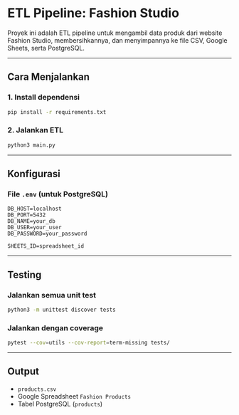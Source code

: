
# ETL Pipeline: Fashion Studio

Proyek ini adalah ETL pipeline untuk mengambil data produk dari website Fashion Studio, membersihkannya, dan menyimpannya ke file CSV, Google Sheets, serta PostgreSQL.

---

## Cara Menjalankan

### 1. Install dependensi
```bash
pip install -r requirements.txt
```

### 2. Jalankan ETL
```bash
python3 main.py
```

---

## Konfigurasi

### File `.env` (untuk PostgreSQL)
```
DB_HOST=localhost
DB_PORT=5432
DB_NAME=your_db
DB_USER=your_user
DB_PASSWORD=your_password

SHEETS_ID=spreadsheet_id
```
---

## Testing

### Jalankan semua unit test
```bash
python3 -m unittest discover tests
```

### Jalankan dengan coverage
```bash
pytest --cov=utils --cov-report=term-missing tests/
```

---

## Output
- `products.csv`
- Google Spreadsheet `Fashion Products`
- Tabel PostgreSQL (`products`)
